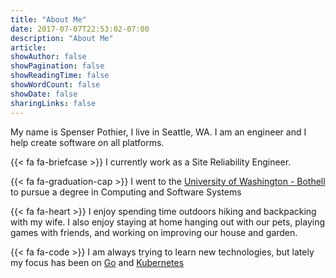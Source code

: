 ```yaml
---
title: "About Me"
date: 2017-07-07T22:53:02-07:00
description: "About Me"
article:
showAuthor: false
showPagination: false
showReadingTime: false
showWordCount: false
showDate: false
sharingLinks: false
---
```


My name is Spenser Pothier, I live in Seattle, WA. I am an engineer and I help create software on all platforms. 

{{< fa fa-briefcase >}} I currently work as a Site Reliability Engineer.

{{< fa fa-graduation-cap >}} I went to the [University of Washington - Bothell](http://uwb.edu/css) to pursue a degree in Computing and Software Systems

{{< fa fa-heart >}} I enjoy spending time outdoors hiking and backpacking with my wife. I also enjoy staying at home hanging out with our pets, playing games with friends, and working on improving our house and garden.

{{< fa fa-code >}} I am always trying to learn new technologies, but lately my focus has been on [Go](https://golang.org) and [Kubernetes](https://kubernetes.io)

<!-- {{< fa fa-file-text-o >}} My [projects page](/projects/) is where you can see a number of side projects I've worked on. You can also view my most recently update resume [here](/spenser_resume_latest.pdf) -->
